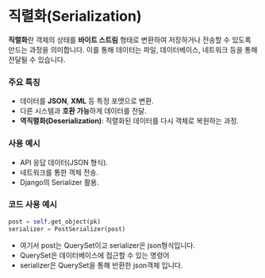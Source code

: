# 직렬화(Serialization)

**직렬화**란 객체의 상태를 **바이트 스트림** 형태로 변환하여 저장하거나 전송할 수 있도록 만드는 과정을 의미합니다. 이를 통해 데이터는 파일, 데이터베이스, 네트워크 등을 통해 전달될 수 있습니다.

### 주요 특징
- 데이터를 **JSON**, **XML** 등 특정 포맷으로 변환.
- 다른 시스템과 **호환 가능**하게 데이터를 전달.
- **역직렬화(Deserialization)**: 직렬화된 데이터를 다시 객체로 복원하는 과정.

### 사용 예시
- API 응답 데이터(JSON 형식).
- 네트워크를 통한 객체 전송.
- Django의 Serializer 활용.

### 코드 사용 예시
``` py
post = self.get_object(pk)
serializer = PostSerializer(post)
```
- 여기서 post는 QuerySet이고 serializer은 json형식입니다.
- QuerySet은 데이터베이스에 접근할 수 있는 명령어
- serializer은 QuerySet을 통해 반환한 json객체 입니다.